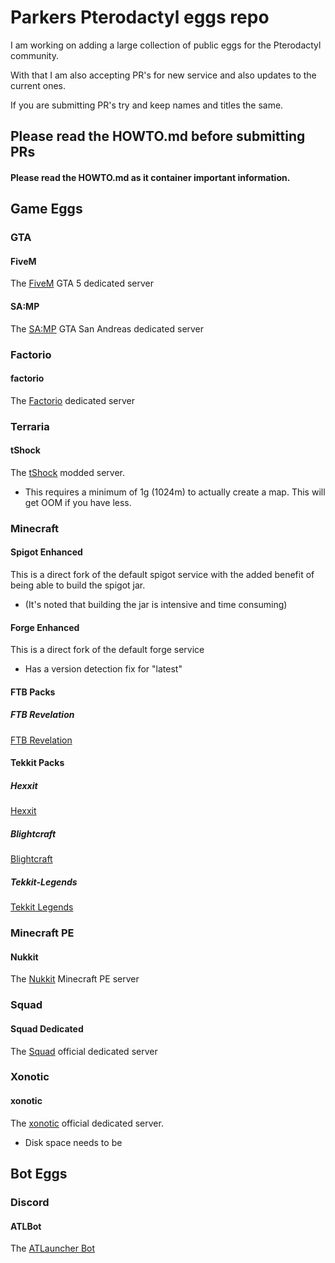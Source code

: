 # Parkers Pterodactyl eggs repo

I am working on adding a large collection of public eggs for the Pterodactyl community.

With that I am also accepting PR's for new service and also updates to the current ones.

If you are submitting PR's try and keep names and titles the same.


## Please read the HOWTO.md before submitting PRs


#### Please read the HOWTO.md as it container important information.

## Game Eggs

### GTA
#### FiveM
The [FiveM](https://fivem.net/) GTA 5 dedicated server

#### SA:MP
The [SA:MP](https://www.sa-mp.com/) GTA San Andreas dedicated server

### Factorio
#### factorio
The [Factorio](https://factorio.com/) dedicated server

### Terraria
#### tShock
The [tShock](https://tshock.co) modded server.
- This requires a minimum of 1g (1024m) to actually create a map. This will get OOM if you have less.

### Minecraft
#### Spigot Enhanced
This is a direct fork of the default spigot service with the added benefit of being able to build the spigot jar.  
- (It's noted that building the jar is intensive and time consuming)

#### Forge Enhanced
This is a direct fork of the default forge service
- Has a version detection fix for "latest"

#### FTB Packs
##### FTB Revelation
[FTB Revelation](https://www.feed-the-beast.com/projects/ftb-revelation)

#### Tekkit Packs
##### Hexxit 
[Hexxit](https://www.technicpack.net/modpack/hexxit.552552)
##### Blightcraft 
[Blightcraft](https://www.technicpack.net/modpack/blightfall.592618)
##### Tekkit-Legends 
[Tekkit Legends](https://www.technicpack.net/modpack/tekkit-legends.735902)

### Minecraft PE
#### Nukkit
The [Nukkit](https://nukkit.io/) Minecraft PE server

### Squad
#### Squad Dedicated
The [Squad](https://joinsquad.com/) official dedicated server

### Xonotic
#### xonotic
The [xonotic](http://www.xonotic.org/) official dedicated server.
- Disk space needs to be

## Bot Eggs
### Discord
#### ATLBot
The [ATLauncher Bot](https://github.com/ATLauncher/discord-bot/)
